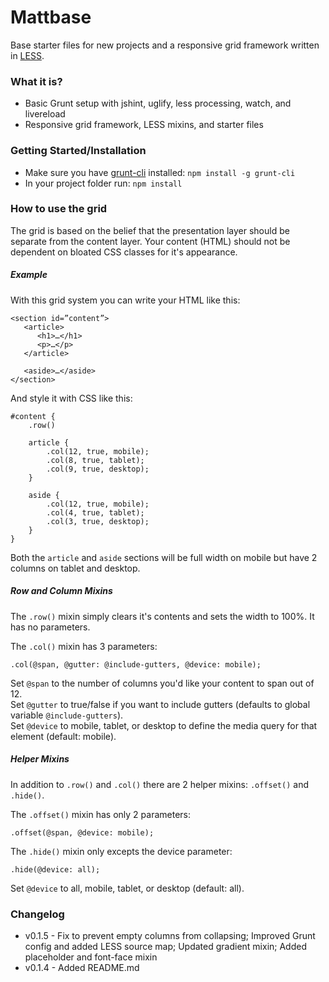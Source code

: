 # Mattbase

Base starter files for new projects and a responsive grid framework written in [LESS](http://lesscss.org/).

### What it is?
- Basic Grunt setup with jshint, uglify, less processing, watch, and livereload
- Responsive grid framework, LESS mixins, and starter files

### Getting Started/Installation
- Make sure you have [grunt-cli](http://gruntjs.com/getting-started) installed:
    `npm install -g grunt-cli`
- In your project folder run: `npm install`

### How to use the grid
The grid is based on the belief that the presentation layer should be separate from the content layer. Your content (HTML) should not be dependent on bloated CSS classes for it's appearance.


##### Example
With this grid system you can write your HTML like this:

    <section id=”content”>
       <article>
          <h1>…</h1>
          <p>…</p>
       </article>

       <aside>…</aside>
    </section>

And style it with CSS like this:

    #content {
    	.row()

    	article {
    		.col(12, true, mobile);
    		.col(8, true, tablet);
    		.col(9, true, desktop);
    	}

    	aside {
    		.col(12, true, mobile);
    		.col(4, true, tablet);
    		.col(3, true, desktop);
    	}
    }

Both the `article` and `aside` sections will be full width on mobile but have 2 columns on tablet and desktop.


##### Row and Column Mixins
The `.row()` mixin simply clears it's contents and sets the width to 100%. It has no parameters.

The `.col()` mixin has 3 parameters:

    .col(@span, @gutter: @include-gutters, @device: mobile);

Set `@span` to the number of columns you'd like your content to span out of 12.  
Set `@gutter` to true/false if you want to include gutters (defaults to global variable `@include-gutters`).  
Set `@device` to mobile, tablet, or desktop to define the media query for that element (default: mobile).


##### Helper Mixins
In addition to `.row()` and `.col()` there are 2 helper mixins: `.offset()` and `.hide()`.

The `.offset()` mixin has only 2 parameters:

    .offset(@span, @device: mobile);

The `.hide()` mixin only excepts the device parameter:

    .hide(@device: all);

Set `@device` to all, mobile, tablet, or desktop (default: all).


### Changelog
- v0.1.5 - Fix to prevent empty columns from collapsing; Improved Grunt config and added LESS source map; Updated gradient mixin; Added placeholder and font-face mixin  
- v0.1.4 - Added README.md